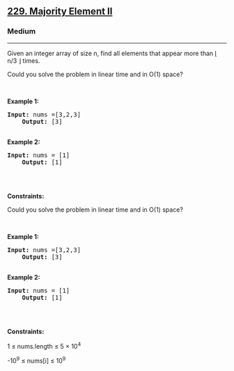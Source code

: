 <h2><a href="https://leetcode.com/problems/majority-element-ii/description/">229. Majority Element II</a></h2>
<h3>Medium</h3>
<hr>
<div>
    <p>Given an integer array of size n, find all elements that appear more than ⌊ n/3 ⌋ times.</p>
    <p>Could you solve the problem in linear time and in O(1) space?</p>
    <p>&nbsp;</p>
    <p><strong class="example">Example 1:</strong></p>
    <pre><strong>Input:</strong> nums =[3,2,3]
    <strong>Output:</strong> [3]
    </pre>
    <p><strong class="example">Example 2:</strong></p>
    <pre><strong>Input:</strong> nums = [1]
    <strong>Output:</strong> [1]
    </pre>
    <p>&nbsp;</p>
    <p><strong>Constraints:</strong></p>
    <p>Could you solve the problem in linear time and in O(1) space?</p>
    <p>&nbsp;</p>
    <p><strong class="example">Example 1:</strong></p>
    <pre><strong>Input:</strong> nums =[3,2,3]
    <strong>Output:</strong> [3]
    </pre>
    <p><strong class="example">Example 2:</strong></p>
    <pre><strong>Input:</strong> nums = [1]
    <strong>Output:</strong> [1]
    </pre>
    <p>&nbsp;</p>
    <p><strong>Constraints:</strong></p>
    <p>1 ≤ nums.length ≤ 5 × 10<sup>4</sup></p>
    <p>-10<sup>9</sup> ≤ nums[i] ≤ 10<sup>9</sup></p>
</div>

